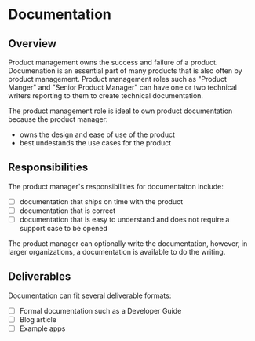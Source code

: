 # Documentation

## Overview

Product management owns the success and failure of a product. Documenation is an essential part of many products that is also often by product management. Product management roles such as "Product Manger" and "Senior Product Manager" can have one or two technical writers reporting to them to create technical documentation.

The product management role is ideal to own product documentation because the product manager:

* owns the design and ease of use of the product
* best undestands the use cases for the product

## Responsibilities

The product manager's responsibilities for documentaiton include:

- [ ] documentation that ships on time with the product
- [ ] documentation that is correct
- [ ] documentation that is easy to understand and does not require a support case to be opened

The product manager can optionally write the documentation, however, in larger organizations, a documentation is available to do the writing.

## Deliverables

Documentation can fit several deliverable formats:

- [ ] Formal documentation such as a Developer Guide
- [ ] Blog article
- [ ] Example apps
